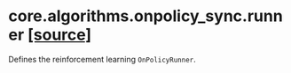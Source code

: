# core.algorithms.onpolicy_sync.runner [[source]](https://github.com/allenai/embodied-rl/tree/master/core/algorithms/onpolicy_sync/runner.py)
Defines the reinforcement learning `OnPolicyRunner`.
